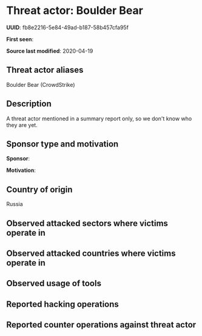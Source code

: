 # Threat actor: Boulder Bear

**UUID**: fb8e2216-5e84-49ad-b187-58b457cfa95f

**First seen**: 

**Source last modified**: 2020-04-19

## Threat actor aliases

Boulder Bear (CrowdStrike)

## Description

A threat actor mentioned in a summary report only, so we don't know who they are yet.

## Sponsor type and motivation

**Sponsor**: 

**Motivation**: 


## Country of origin

Russia

## Observed attacked sectors where victims operate in



## Observed attacked countries where victims operate in



## Observed usage of tools



## Reported hacking operations



## Reported counter operations against threat actor





